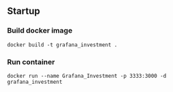 ## Startup
### Build docker image
    docker build -t grafana_investment .

### Run container
    docker run --name Grafana_Investment -p 3333:3000 -d grafana_investment
